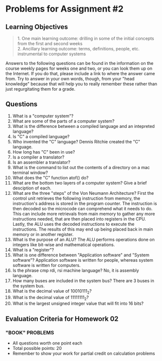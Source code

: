 # Problems for Assignment #2
## Learning Objectives
<blockquote>
1. One main learning outcome: drilling in some of the initial concepts from the first and second weeks<br />
2. Ancillary learning outcome: terms, definitions, people, etc. instrumental to computer systems
</blockquote>

Answers to the following questions can be found in the information on the course weekly pages for weeks one and two, or you can look them up on the Internet. If you do that, please include a link to where the answer came from.  Try to answer in your own words, though, from your "head knowledge" because that will help you to really remember these rather than just regurgitating them for a grade.

## Questions
1. What is a "computer system"?
2. What are some of the parts of a computer system?
3. What is the difference between a compiled language and an intepreted language?
4. Is "C" a compiled language?
5. Who invented the "C" language?
   Dennis Ritchie created the "C" language.
6. How long has "C" been in use?
7. Is a compiler a translator?
8. Is an assembler a translator?
9. What is the command to list out the contents of a directory on a mac terminal window?
10. What does the "C" function atof() do?
11. What are the bottom two layers of a computer system? Give a brief desciption of each.
12. What are the three "steps" of the Von Neumann Architecture?
   First the control unit retrieves the following instruction from memory, the instruction's    address is stored in the program counter. The instruction is then decoded so the microcode can comprehend what it needs to do. This can include more retrievals from main memory to gather any more instructions needed, that are then placed into registers in the CPU. Lastly, the ALU uses the decoded instructions to execute the instructions. The results of this may end up being placed back in main memory or in another register.
13. What is the purpose of an ALU?
   The ALU performs operations done on integers like bit-wise and mathematical operations.
14. What is a "register"?
15. What is one difference between "Application software" and "System software"?
   Application software is written for people, whereas system software is written for computers.
16. Is the phrase cmp rdi, rsi machine language?
   No, it is assembly language.
17. How many buses are included in the system bus?
   There are 3 buses in the system bus.
18. What is the decimal value of 10010111<sub>2</sub>?
19. What is the decimal value of 11111111<sub>2</sub>?
20. What is the largest unsigned integer value that will fit into 16 bits? 

## Evaluation Criteria for Homework 02
### "BOOK" PROBLEMS
  - All questions worth one point each
  - Total possible points: 20
  - Remember to show your work for partial credit on calculation problems



